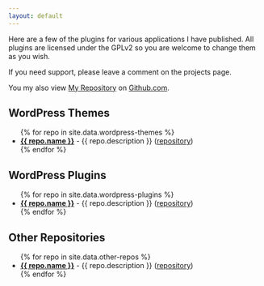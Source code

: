 ```yaml
---
layout: default
---
```


Here are a few of the plugins for various applications I have published. All plugins are licensed under the GPLv2 so you are welcome to change them as you wish.

If you need support, please leave a comment on the projects page.

You my also view <a href="{{ site.github.owner_url }}">My Repository</a> on [Github.com](http://github.com).

## WordPress Themes

<ul>
{% for repo in site.data.wordpress-themes %}
<li><strong><a href="{{ site.github.url }}/{{ repo.uri }}">{{ repo.name }}</a></strong> - {{ repo.description }} (<a href="{{ site.github.owner_url }}/{{ repo.uri }}">repository</a>)</li>
{% endfor %}
</ul>

## WordPress Plugins

<ul>
{% for repo in site.data.wordpress-plugins %}
<li><strong><a href="{{ site.github.url }}/{{ repo.uri }}">{{ repo.name }}</a></strong> - {{ repo.description }} (<a href="{{ site.github.owner_url }}/{{ repo.uri }}">repository</a>)</li>
{% endfor %}
</ul>

## Other Repositories

<ul>
{% for repo in site.data.other-repos %}
<li><strong><a href="{{ site.github.url }}/{{ repo.uri }}">{{ repo.name }}</a></strong> - {{ repo.description }} (<a href="{{ site.github.owner_url }}/{{ repo.uri }}">repository</a>)</li>
{% endfor %}
</ul>
